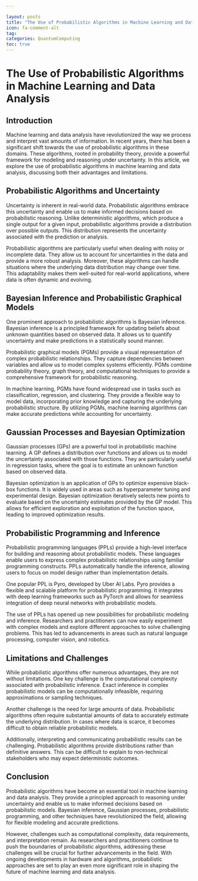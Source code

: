 ```yaml
---

layout: posts
title: "The Use of Probabilistic Algorithms in Machine Learning and Data Analysis"
icon: fa-comment-alt
tag:      
categories: QuantumComputing
toc: true
---
```




# The Use of Probabilistic Algorithms in Machine Learning and Data Analysis

## Introduction

Machine learning and data analysis have revolutionized the way we process and interpret vast amounts of information. In recent years, there has been a significant shift towards the use of probabilistic algorithms in these domains. These algorithms, rooted in probability theory, provide a powerful framework for modeling and reasoning under uncertainty. In this article, we explore the use of probabilistic algorithms in machine learning and data analysis, discussing both their advantages and limitations.

## Probabilistic Algorithms and Uncertainty

Uncertainty is inherent in real-world data. Probabilistic algorithms embrace this uncertainty and enable us to make informed decisions based on probabilistic reasoning. Unlike deterministic algorithms, which produce a single output for a given input, probabilistic algorithms provide a distribution over possible outputs. This distribution represents the uncertainty associated with the prediction or analysis.

Probabilistic algorithms are particularly useful when dealing with noisy or incomplete data. They allow us to account for uncertainties in the data and provide a more robust analysis. Moreover, these algorithms can handle situations where the underlying data distribution may change over time. This adaptability makes them well-suited for real-world applications, where data is often dynamic and evolving.

## Bayesian Inference and Probabilistic Graphical Models

One prominent approach to probabilistic algorithms is Bayesian inference. Bayesian inference is a principled framework for updating beliefs about unknown quantities based on observed data. It allows us to quantify uncertainty and make predictions in a statistically sound manner.

Probabilistic graphical models (PGMs) provide a visual representation of complex probabilistic relationships. They capture dependencies between variables and allow us to model complex systems efficiently. PGMs combine probability theory, graph theory, and computational techniques to provide a comprehensive framework for probabilistic reasoning.

In machine learning, PGMs have found widespread use in tasks such as classification, regression, and clustering. They provide a flexible way to model data, incorporating prior knowledge and capturing the underlying probabilistic structure. By utilizing PGMs, machine learning algorithms can make accurate predictions while accounting for uncertainty.

## Gaussian Processes and Bayesian Optimization

Gaussian processes (GPs) are a powerful tool in probabilistic machine learning. A GP defines a distribution over functions and allows us to model the uncertainty associated with those functions. They are particularly useful in regression tasks, where the goal is to estimate an unknown function based on observed data.

Bayesian optimization is an application of GPs to optimize expensive black-box functions. It is widely used in areas such as hyperparameter tuning and experimental design. Bayesian optimization iteratively selects new points to evaluate based on the uncertainty estimates provided by the GP model. This allows for efficient exploration and exploitation of the function space, leading to improved optimization results.

## Probabilistic Programming and Inference

Probabilistic programming languages (PPLs) provide a high-level interface for building and reasoning about probabilistic models. These languages enable users to express complex probabilistic relationships using familiar programming constructs. PPLs automatically handle the inference, allowing users to focus on model design rather than implementation details.

One popular PPL is Pyro, developed by Uber AI Labs. Pyro provides a flexible and scalable platform for probabilistic programming. It integrates with deep learning frameworks such as PyTorch and allows for seamless integration of deep neural networks with probabilistic models.

The use of PPLs has opened up new possibilities for probabilistic modeling and inference. Researchers and practitioners can now easily experiment with complex models and explore different approaches to solve challenging problems. This has led to advancements in areas such as natural language processing, computer vision, and robotics.

## Limitations and Challenges

While probabilistic algorithms offer numerous advantages, they are not without limitations. One key challenge is the computational complexity associated with probabilistic inference. Exact inference in complex probabilistic models can be computationally infeasible, requiring approximations or sampling techniques.

Another challenge is the need for large amounts of data. Probabilistic algorithms often require substantial amounts of data to accurately estimate the underlying distribution. In cases where data is scarce, it becomes difficult to obtain reliable probabilistic models.

Additionally, interpreting and communicating probabilistic results can be challenging. Probabilistic algorithms provide distributions rather than definitive answers. This can be difficult to explain to non-technical stakeholders who may expect deterministic outcomes.

## Conclusion

Probabilistic algorithms have become an essential tool in machine learning and data analysis. They provide a principled approach to reasoning under uncertainty and enable us to make informed decisions based on probabilistic models. Bayesian inference, Gaussian processes, probabilistic programming, and other techniques have revolutionized the field, allowing for flexible modeling and accurate predictions.

However, challenges such as computational complexity, data requirements, and interpretation remain. As researchers and practitioners continue to push the boundaries of probabilistic algorithms, addressing these challenges will be crucial for further advancements in the field. With ongoing developments in hardware and algorithms, probabilistic approaches are set to play an even more significant role in shaping the future of machine learning and data analysis.